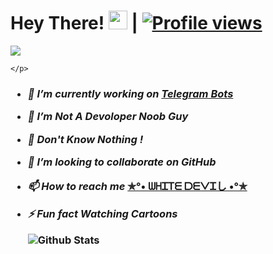 # Hey There! <img src="https://raw.githubusercontent.com/MartinHeinz/MartinHeinz/master/wave.gif" width="30px"> | [![Profile views](https://gpvc.arturio.dev/Whitedeviljoypow)](https://github.com/Whitedeviljoypow)

<p align="center">

  <a href="https://t.me/abt_meh"><img src="https://user-images.githubusercontent.com/77770753/117139498-f081c400-adc9-11eb-9aaf-f895a54ecc67.gif"></a>

    </p>

<h3>

- <i>🔭 I’m currently working on [Telegram Bots](https://t.me/MN_BOTZ_UPDATES)</i>

- <i>🌱 I’m Not A Devoloper Noob Guy</i>

- <i>🙂 Don't Know Nothing !</i>

- <i>👯 I’m looking to collaborate on GitHub</i> 

- <i>📫 How to reach me</i> <b><a href='https://t.me/whitedeviljoypow'>✯°• ᗯᕼᏆᎢᗴ ᗞᗴᐯᏆし •°✯</a></b>

  

- <i>⚡ Fun fact Watching Cartoons</i>

   ![Github Stats](https://github-readme-stats.vercel.app/api?username=Whitedeviljoypow&show_icons=true&title_color=fff&icon_color=79ff97&text_color=9f9f9f&bg_color=151515)

